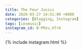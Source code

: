```yaml
---
title: The Four Jussis
date: 2020-03-27 14:51:00 +0800
categories: [Blogging, Instagram]
tags: [iosmusic]
instagram_id: B-PMzu_hTr6
---
```


{% include instagram.html %}
